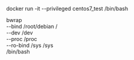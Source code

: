 docker run -it --privileged centos7_test /bin/bash

bwrap \
  --bind /root/debian / \
  --dev /dev \
  --proc /proc \
  --ro-bind /sys /sys \
  /bin/bash
